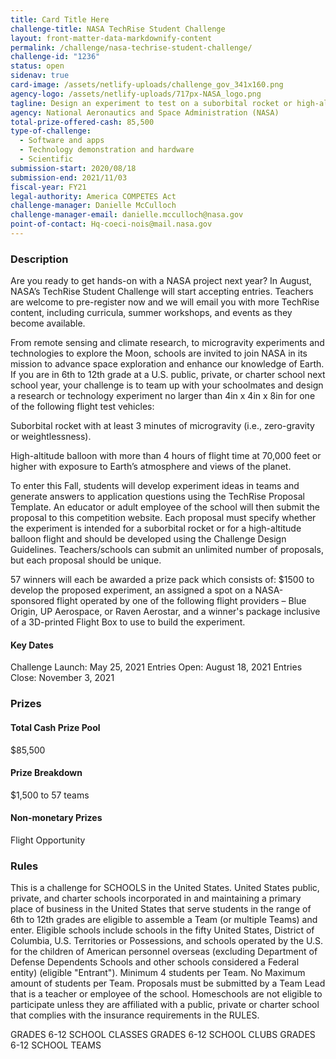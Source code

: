```yaml
---
title: Card Title Here
challenge-title: NASA TechRise Student Challenge
layout: front-matter-data-markdownify-content
permalink: /challenge/nasa-techrise-student-challenge/
challenge-id: "1236"
status: open
sidenav: true
card-image: /assets/netlify-uploads/challenge_gov_341x160.png
agency-logo: /assets/netlify-uploads/717px-NASA_logo.png
tagline: Design an experiment to test on a suborbital rocket or high-altitude balloon.
agency: National Aeronautics and Space Administration (NASA)
total-prize-offered-cash: 85,500
type-of-challenge:
  - Software and apps
  - Technology demonstration and hardware
  - Scientific
submission-start: 2020/08/18
submission-end: 2021/11/03
fiscal-year: FY21
legal-authority: America COMPETES Act
challenge-manager: Danielle McCulloch
challenge-manager-email: danielle.mcculloch@nasa.gov
point-of-contact: Hq-coeci-nois@mail.nasa.gov
---
```

### Description

Are you ready to get hands-on with a NASA project next year? In August, NASA’s TechRise Student Challenge will start accepting entries. Teachers are welcome to pre-register now and we will email you with more TechRise content, including curricula, summer workshops, and events as they become available.

From remote sensing and climate research, to microgravity experiments and technologies to explore the Moon, schools are invited to join NASA in its mission to advance space exploration and enhance our knowledge of Earth. If you are in 6th to 12th grade at a U.S. public, private, or charter school next school year, your challenge is to team up with your schoolmates and design a research or technology experiment no larger than 4in x 4in x 8in for one of the following flight test vehicles:

Suborbital rocket with at least 3 minutes of microgravity (i.e., zero-gravity or weightlessness).

High-altitude balloon with more than 4 hours of flight time at 70,000 feet or higher with exposure to Earth’s atmosphere and views of the planet.

To enter this Fall, students will develop experiment ideas in teams and generate answers to application questions using the TechRise Proposal Template. An educator or adult employee of the school will then submit the proposal to this competition website. Each proposal must specify whether the experiment is intended for a suborbital rocket or for a high-altitude balloon flight and should be developed using the Challenge Design Guidelines. Teachers/schools can submit an unlimited number of proposals, but each proposal should be unique.

57 winners will each be awarded a prize pack which consists of: $1500 to develop the proposed experiment, an assigned a spot on a NASA-sponsored flight operated by one of the following flight providers – Blue Origin, UP Aerospace, or Raven Aerostar, and a winner's package inclusive of a 3D-printed Flight Box to use to build the experiment.

#### Key Dates

Challenge Launch: May 25, 2021
Entries Open: August 18, 2021
Entries Close: November 3, 2021

### Prizes

#### Total Cash Prize Pool

$85,500

#### Prize Breakdown

$1,500 to 57 teams

#### Non-monetary Prizes

Flight Opportunity

### Rules

This is a challenge for SCHOOLS in the United States. United States public, private, and charter schools incorporated in and maintaining a primary place of business in the United States that serve students in the range of 6th to 12th grades are eligible to assemble a Team (or multiple Teams) and enter. Eligible schools include schools in the fifty United States, District of Columbia, U.S. Territories or Possessions, and schools operated by the U.S. for the children of American personnel overseas (excluding Department of Defense Dependents Schools and other schools considered a Federal entity) (eligible "Entrant"). Minimum 4 students per Team. No Maximum amount of students per Team. Proposals must be submitted by a Team Lead that is a teacher or employee of the school. Homeschools are not eligible to participate unless they are affiliated with a public, private or charter school that complies with the insurance requirements in the RULES.

GRADES 6-12 
SCHOOL CLASSES
 GRADES 6-12 
SCHOOL CLUBS
 GRADES 6-12 
SCHOOL TEAMS